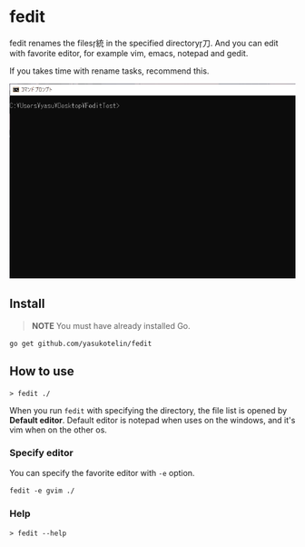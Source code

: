 # fedit

fedit renames the files統 in the specified directory刀. 
And you can edit with favorite editor, for example vim, emacs, notepad and gedit.

If you takes time with rename tasks, recommend this.

<p align="center">
    <img src="./image/fedit-sample.gif" width="auto">
</p>

## Install

> **NOTE** You must have already installed Go.

```
go get github.com/yasukotelin/fedit
```

## How to use

```
> fedit ./
```

When you run `fedit` with specifying the directory, the file list is opened by **Default editor**.
Default editor is notepad when uses on the windows, and it's vim when on the other os.

### Specify editor

You can specify the favorite editor with `-e` option.

```
fedit -e gvim ./
```


### Help

```
> fedit --help
```
